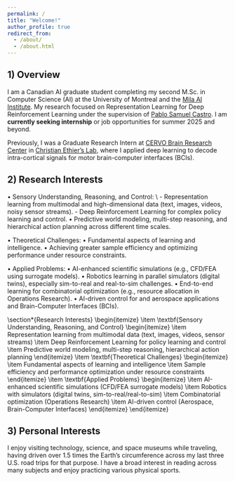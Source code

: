 ```yaml
---
permalink: /
title: "Welcome!"
author_profile: true
redirect_from: 
  - /about/
  - /about.html
---
```


## 1) Overview 

I am a Canadian AI graduate student completing my second M.Sc. in Computer Science (AI) at the University of Montreal and the [Mila AI Institute](https://mila.quebec/en). My research focused on Representation Learning for Deep Reinforcement Learning under the supervision of [Pablo Samuel Castro](https://mila.quebec/en/directory/pablo-samuel-castro). I am **currently seeking internship** or job opportunities for summer 2025 and beyond.


Previously, I was a Graduate Research Intern at [CERVO Brain Research Center](https://cervo.ulaval.ca/en) in [Christian Ethier’s Lab](https://scholar.google.ca/citations?user=9CzYcbAAAAAJ&hl=en), where I applied deep learning to decode intra-cortical signals for motor brain-computer interfaces (BCIs). 



## 2) Research Interests

• Sensory Understanding, Reasoning, and Control: \\
	- Representation learning from multimodal and high-dimensional data (text, images, videos, noisy sensor streams).
	- Deep Reinforcement Learning for complex policy learning and control.
	• Predictive world modeling, multi-step reasoning, and hierarchical action planning across different time scales.
   
• Theoretical Challenges:
	• Fundamental aspects of learning and intelligence.
	• Achieving greater sample efficiency and optimizing performance under resource constraints.
   
• Applied Problems:
	• AI-enhanced scientific simulations (e.g., CFD/FEA using surrogate models).
	• Robotics learning in parallel simulators (digital twins), especially sim-to-real and real-to-sim challenges.
	• End-to-end learning for combinatorial optimization (e.g., resource allocation in Operations Research).
	• AI-driven control for and aerospace applications and Brain-Computer Interfaces (BCIs).


\section*{Research Interests}
\begin{itemize}
    \item \textbf{Sensory Understanding, Reasoning, and Control}
    \begin{itemize}
        \item Representation learning from multimodal data (text, images, videos, sensor streams)
        \item Deep Reinforcement Learning for policy learning and control
        \item Predictive world modeling, multi-step reasoning, hierarchical action planning
    \end{itemize}
    \item \textbf{Theoretical Challenges}
    \begin{itemize}
        \item Fundamental aspects of learning and intelligence
        \item Sample efficiency and performance optimization under resource constraints
    \end{itemize}
    \item \textbf{Applied Problems}
    \begin{itemize}
        \item AI-enhanced scientific simulations (CFD/FEA surrogate models)
        \item Robotics with simulators (digital twins, sim-to-real/real-to-sim)
        \item Combinatorial optimization (Operations Research)
        \item AI-driven control (Aerospace, Brain-Computer Interfaces)
    \end{itemize}
\end{itemize}

## 3) Personal Interests

I enjoy visiting technology, science, and space museums while traveling, having driven over 1.5 times the Earth’s circumference across my last three U.S. road trips for that purpose. I have a broad interest in reading across many subjects and enjoy practicing various physical sports.


